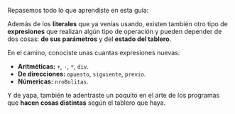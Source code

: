 Repasemos todo lo que aprendiste en esta guía:

Además de los **literales** que ya venías usando, existen también otro tipo de **expresiones** que realizan algún tipo de operación y pueden depender de dos cosas: **de sus parámetros** y del **estado del tablero**.

En el camino, conociste unas cuantas expresiones nuevas:

* **Aritméticas:** `+`, `-`, `*`, `div`.
* **De direcciones:** `opuesto`, `siguiente`, `previo`.
* **Númericas:** `nroBolitas`.

Y de yapa, también te adentraste un poquito en el arte de los programas que **hacen cosas distintas** según el tablero que haya.